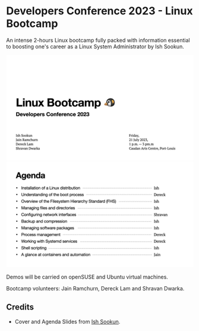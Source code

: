 # Developers Conference 2023 - Linux Bootcamp

An intense 2-hours Linux bootcamp fully packed with information essential to boosting one's career as a Linux System Administrator by Ish Sookun.

![Cover](images/cover.jpeg)
![Agenda](images/agenda.jpeg)

Demos will be carried on openSUSE and Ubuntu virtual machines.

Bootcamp volunteers: Jain Ramchurn, Dereck Lam and Shravan Dwarka. 

## Credits

- Cover and Agenda Slides from [Ish Sookun](https://github.com/ishwon).
